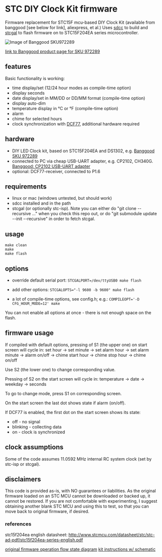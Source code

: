 # STC DIY Clock Kit firmware
Firmware replacement for STC15F mcu-based DIY Clock Kit (available from banggood [see below for link], aliexpress, et al.) Uses [sdcc](http://sdcc.sf.net) to build and [stcgal](https://github.com/grigorig/stcgal) to flash firmware on to STC15F204EA series microcontroller.

![Image of Banggood SKU972289](http://img.banggood.com/thumb/large/2014/xiemeijuan/03/SKU203096/A3.jpg?p=D9031748980672016067)

[link to Banggood product page for SKU 972289](http://www.banggood.com/DIY-4-Digit-LED-Electronic-Clock-Kit-Temperature-Light-Control-Version-p-972289.html?p=D9031748980672016067)

## features
Basic functionality is working:
* time display/set (12/24 hour modes as compile-time option)
* display seconds
* date display/set in MM/DD or DD/MM format (compile-time option)
* display auto-dim
* temperature display in °C or °F (compile-time option)
* alarm
* chime for selected hours
* clock synchronization with [DCF77](https://en.wikipedia.org/wiki/DCF77), additional hardware required

## hardware

* DIY LED Clock kit, based on STC15F204EA and DS1302, e.g. [Banggood SKU 972289](http://www.banggood.com/DIY-4-Digit-LED-Electronic-Clock-Kit-Temperature-Light-Control-Version-p-972289.html?p=D9031748980672016067)
* connected to PC via cheap USB-UART adapter, e.g. CP2102, CH340G. [Banggood: CP2102 USB-UART adapter](http://www.banggood.com/CJMCU-CP2102-USB-To-TTLSerial-Module-UART-STC-Downloader-p-970993.html?p=D9031748980672016067)
* optional: DCF77-receiver, connected to P1.6

## requirements
* linux or mac (windows untested, but should work)
* sdcc installed and in the path
* stcgal (or optionally stc-isp). Note you can either do "git clone --recursive ..." when you check this repo out, or do "git submodule update --init --recursive" in order to fetch stcgal.

## usage
```
make clean
make
make flash
```

## options
* override default serial port:
`STCGALPORT=/dev/ttyUSB0 make flash`

* add other options:
`STCGALOPTS="-l 9600 -b 9600" make flash`

* a lot of compile-time options, see config.h; e.g.:
`COMPILEOPT='-D CFG_HOUR_MODE=12' make`

You can not enable all options at once - there is not enough space on the flash.

## firmware usage

If compiled with default options, pressing of S1 (the upper one) on start screen will cycle in:
set hour -> set minute -> set alarm hour -> set alarm minute -> alarm on/off -> chime start hour -> chime stop hour -> chime on/off

Use S2 (the lower one) to change corresponding value.

Pressing of S2 on the start screen will cycle in:
temperature -> date -> weekday -> seconds

To go to change mode, press S1 on corresponding screen.

On the start screen the last dot shows state if alarm (on/off).

If DCF77 is enabled, the first dot on the start screen shows its state: 
* off - no signal
* blinking - collecting data
* on - clock is synchronized

## clock assumptions
Some of the code assumes 11.0592 MHz internal RC system clock (set by stc-isp or stcgal).

## disclaimers
This code is provided as-is, with NO guarantees or liabilities.
As the original firmware loaded on an STC MCU cannot be downloaded or backed up, it cannot be restored. If you are not comfortable with experimenting, I suggest obtaining another blank STC MCU and using this to test, so that you can move back to original firmware, if desired.

### references
stc15f204ea english datasheet:
http://www.stcmcu.com/datasheet/stc/stc-ad-pdf/stc15f204ea-series-english.pdf

[original firmware operation flow state diagram](docs/DIY_LED_Clock_operation_original.png)
[kit instructions w/ schematic](docs/DIY_LED_Clock.png)

